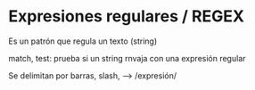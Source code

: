 # Expresiones regulares / REGEX

Es un patrón que regula un texto (string)

match, 
test: prueba si un string rnvaja con una expresión regular

Se delimitan por barras, slash, --> /expresión/


